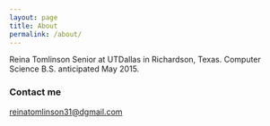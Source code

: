 ```yaml
---
layout: page
title: About
permalink: /about/
---
```


Reina Tomlinson
Senior at UTDallas in Richardson, Texas.
Computer Science B.S. anticipated May 2015.

### Contact me

[reinatomlinson31@dgmail.com](mailto:reinatomlinson31@gmail.com)